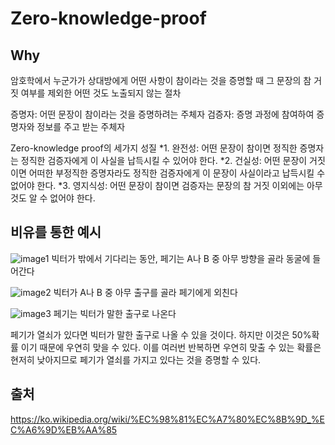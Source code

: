# Zero-knowledge-proof

## Why

암호학에서 누군가가 상대방에게 어떤 사항이 참이라는 것을 증명할 때 그 문장의 참 거짓 여부를 제외한 어떤 것도 노출되지 않는 절차

증명자: 어떤 문장이 참이라는 것을 증명하려는 주체자
검증자: 증명 과정에 참여하여 증명자와 정보를 주고 받는 주체자  

Zero-knowledge proof의 세가지 성질
*1. 완전성: 어떤 문장이 참이면 정직한 증명자는 정직한 검증자에게 이 사실을 납득시킬 수 있어야 한다.
*2. 건실성: 어떤 문장이 거짓이면 어떠한 부정직한 증명자라도 정직한 검증자에게 이 문장이 사실이라고 납득시킬 수 없어야 한다.
*3. 영지식성: 어떤 문장이 참이면 검증자는 문장의 참 거짓 이외에는 아무것도 알 수 없어야 한다.

## 비유를 통한 예시

![image1](https://upload.wikimedia.org/wikipedia/commons/thumb/d/dd/Zkip_alibaba1.png/150px-Zkip_alibaba1.png)
빅터가 밖에서 기다리는 동안, 페기는 A나 B 중 아무 방향을 골라 동굴에 들어간다

![image2](https://upload.wikimedia.org/wikipedia/commons/thumb/d/dd/Zkip_alibaba1.png/150px-Zkip_alibaba2.png)
빅터가 A나 B 중 아무 출구를 골라 페기에게 외친다

![image3](https://upload.wikimedia.org/wikipedia/commons/thumb/d/dd/Zkip_alibaba1.png/150px-Zkip_alibaba3.png)
페기는 빅터가 말한 출구로 나온다

페기가 열쇠가 있다면 빅터가 말한 출구로 나올 수 있을 것이다. 하지만 이것은 50%확률 이기 때문에 우연히 맞을 수 있다.
이를 여러번 반복하면 우연히 맞출 수 있는 확률은 현저히 낮아지므로 페기가 열쇠를 가지고 있다는 것을 증명할 수 있다.

## 출처
https://ko.wikipedia.org/wiki/%EC%98%81%EC%A7%80%EC%8B%9D_%EC%A6%9D%EB%AA%85
